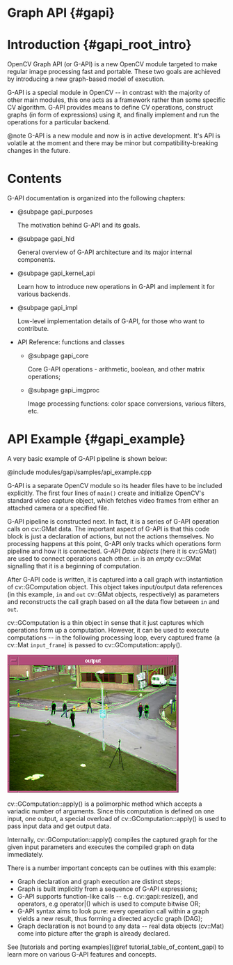 # Graph API {#gapi}

# Introduction {#gapi_root_intro}

OpenCV Graph API (or G-API) is a new OpenCV module targeted to make
regular image processing fast and portable. These two goals are
achieved by introducing a new graph-based model of execution.

G-API is a special module in OpenCV -- in contrast with the majority
of other main modules, this one acts as a framework rather than some
specific CV algorithm. G-API provides means to define CV operations,
construct graphs (in form of expressions) using it, and finally
implement and run the operations for a particular backend.

@note G-API is a new module and now is in active development. It's API
is volatile at the moment and there may be minor but
compatibility-breaking changes in the future.

# Contents

G-API documentation is organized into the following chapters:

- @subpage gapi_purposes

  The motivation behind G-API and its goals.

- @subpage gapi_hld

  General overview of G-API architecture and its major internal
  components.

- @subpage gapi_kernel_api

  Learn how to introduce new operations in G-API and implement it for
  various backends.

- @subpage gapi_impl

  Low-level implementation details of G-API, for those who want to
  contribute.

- API Reference: functions and classes

    - @subpage gapi_core

      Core G-API operations - arithmetic, boolean, and other matrix
      operations;

    - @subpage gapi_imgproc

      Image processing functions: color space conversions, various
      filters, etc.

# API Example {#gapi_example}

A very basic example of G-API pipeline is shown below:

@include modules/gapi/samples/api_example.cpp

<!-- TODO align this code with text using marks and itemized list -->

G-API is a separate OpenCV module so its header files have to be
included explicitly. The first four lines of `main()` create and
initialize OpenCV's standard video capture object, which fetches
video frames from either an attached camera or a specified file.

G-API pipeline is constructed next. In fact, it is a series of G-API
operation calls on cv::GMat data. The important aspect of G-API is
that this code block is just a declaration of actions, but not the
actions themselves. No processing happens at this point, G-API only
tracks which operations form pipeline and how it is connected. G-API
_Data objects_ (here it is cv::GMat) are used to connect operations
each other. `in` is an _empty_ cv::GMat signalling that it is a
beginning of computation.

After G-API code is written, it is captured into a call graph with
instantiation of cv::GComputation object. This object takes
input/output data references (in this example, `in` and `out`
cv::GMat objects, respectively) as parameters and reconstructs the
call graph based on all the data flow between `in` and `out`.

cv::GComputation is a thin object in sense that it just captures which
operations form up a computation. However, it can be used to execute
computations -- in the following processing loop, every captured frame (a
cv::Mat `input_frame`) is passed to cv::GComputation::apply().

![Example pipeline running on sample video 'vtest.avi'](pics/demo.jpg)

cv::GComputation::apply() is a polimorphic method which accepts a
variadic number of arguments. Since this computation is defined on one
input, one output, a special overload of cv::GComputation::apply() is
used to pass input data and get output data.

Internally, cv::GComputation::apply() compiles the captured graph for
the given input parameters and executes the compiled graph on data
immediately.

There is a number important concepts can be outlines with this example:
* Graph declaration and graph execution are distinct steps;
* Graph is built implicitly from a sequence of G-API expressions;
* G-API supports function-like calls -- e.g. cv::gapi::resize(), and
  operators, e.g operator|() which is used to compute bitwise OR;
* G-API syntax aims to look pure: every operation call within a graph
  yields a new result, thus forming a directed acyclic graph (DAG);
* Graph declaration is not bound to any data -- real data objects
  (cv::Mat) come into picture after the graph is already declared.

<!-- FIXME: The above operator|() link links to MatExpr not GAPI -->

See [tutorials and porting examples](@ref tutorial_table_of_content_gapi)
to learn more on various G-API features and concepts.

<!-- TODO Add chapter on declaration, compilation, execution -->
